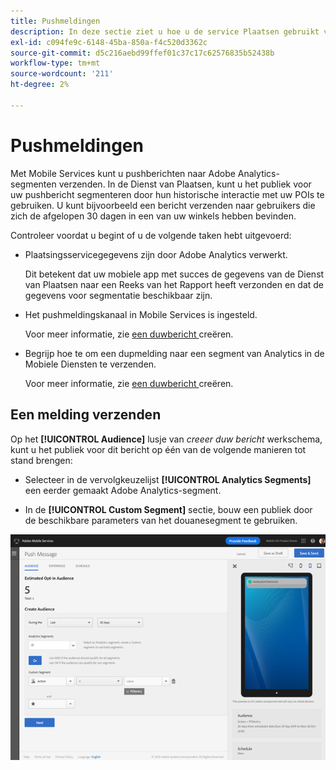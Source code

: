 ```yaml
---
title: Pushmeldingen
description: In deze sectie ziet u hoe u de service Plaatsen gebruikt voor pushberichten.
exl-id: c094fe9c-6148-45ba-850a-f4c520d3362c
source-git-commit: d5c216aebd99ffef01c37c17c62576835b52438b
workflow-type: tm+mt
source-wordcount: '211'
ht-degree: 2%

---
```


# Pushmeldingen

Met Mobile Services kunt u pushberichten naar Adobe Analytics-segmenten verzenden. In de Dienst van Plaatsen, kunt u het publiek voor uw pushbericht segmenteren door hun historische interactie met uw POIs te gebruiken. U kunt bijvoorbeeld een bericht verzenden naar gebruikers die zich de afgelopen 30 dagen in een van uw winkels hebben bevinden.

Controleer voordat u begint of u de volgende taken hebt uitgevoerd:

* Plaatsingsservicegegevens zijn door Adobe Analytics verwerkt.

  Dit betekent dat uw mobiele app met succes de gegevens van de Dienst van Plaatsen naar een Reeks van het Rapport heeft verzonden en dat de gegevens voor segmentatie beschikbaar zijn.

* Het pushmeldingskanaal in Mobile Services is ingesteld.

  Voor meer informatie, zie [ een duwbericht ](https://experienceleague.adobe.com/docs/discontinued/using/mobile-services.htmlhtml?lang=bl) creëren.

* Begrijp hoe te om een dupmelding naar een segment van Analytics in de Mobiele Diensten te verzenden.

  Voor meer informatie, zie [ een duwbericht ](https://experienceleague.adobe.com/docs/discontinued/using/mobile-services.htmlhtml?lang=bl) creëren.

## Een melding verzenden

Op het **[!UICONTROL Audience]** lusje van *creeer duw bericht* werkschema, kunt u het publiek voor dit bericht op één van de volgende manieren tot stand brengen:

* Selecteer in de vervolgkeuzelijst **[!UICONTROL Analytics Segments]** een eerder gemaakt Adobe Analytics-segment.

* In de **[!UICONTROL Custom Segment]** sectie, bouw een publiek door de beschikbare parameters van het douanesegment te gebruiken.

![ vestiging een duw bericht ](/help/assets/push-set-up.png)
